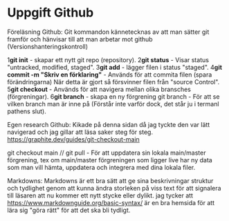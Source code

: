 # Uppgift Github

Föreläsning Github:
Git kommandon kännetecknas av att man sätter git framför och hänvisar till att man arbetar mot github (Versionshanteringskontroll)

1**git init** - skapar ett nytt git repo (repository). 
2**git status** - Visar status "untracked, modified, staged". 
3**git add** - lägger filen i status "staged". 
4**git commit -m "Skriv en förklaring"** - Används för att commita filen (spara förändringarna) När detta är gjort så försvinner filen från "source Control". 
5**git checkout** - Används för att navigera mellan olika bransches (förgreningar). 
6**git branch** - skapa en ny förgrening git branch - För att se vilken branch man är inne på (Förstår inte varför dock, det står ju i termanl pathens slut).

Egen research Github:
Kikade på denna sidan då jag tyckte den var lätt navigerad och jag gillar att läsa saker steg för steg. https://graphite.dev/guides/git-checkout-main

git checkout main // git pull - För att uppdatera sin lokala main/master förgrening, tex om main/master förgreningen som ligger live har ny data som man vill hämta, uppdatera och integrera med dina lokala filer.

Markdowns:
Markdowns är ett bra sätt att ge sina beskrivningar struktur och tydlighet genom att kunna ändra storleken på viss text för att signalera till läsaren att nu kommer ett nytt stycke eller dylikt. jag tycker att https://www.markdownguide.org/basic-syntax/ är en bra hemsida för att lära sig "göra rätt" för att det ska bli tydligt.